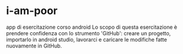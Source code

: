 # i-am-poor
app di esercitazione corso android
Lo scopo di questa esercitazione è prendere confidenza con lo strumento 'GitHub': creare un progetto, importarlo in android studio, lavorarci e caricare le modifiche fatte nuovamente in GitHub.
